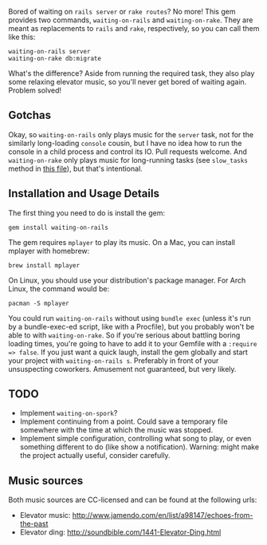 Bored of waiting on `rails server` or `rake routes`? No more! This gem provides two commands, `waiting-on-rails` and `waiting-on-rake`. They are meant as replacements to `rails` and `rake`, respectively, so you can call them like this:

    waiting-on-rails server
    waiting-on-rake db:migrate

What's the difference? Aside from running the required task, they also play some relaxing elevator music, so you'll never get bored of waiting again. Problem solved!

## Gotchas

Okay, so `waiting-on-rails` only plays music for the `server` task, not for the similarly long-loading `console` cousin, but I have no idea how to run the console in a child process and control its IO. Pull requests welcome. And `waiting-on-rake` only plays music for long-running tasks (see `slow_tasks` method in [this file](https://github.com/AndrewRadev/waiting-on-rails/blob/master/lib/waiting_on_rails/rake.rb)), but that's intentional.

## Installation and Usage Details

The first thing you need to do is install the gem:

    gem install waiting-on-rails

The gem requires `mplayer` to play its music. On a Mac, you can install mplayer with homebrew:

    brew install mplayer

On Linux, you should use your distribution's package manager. For Arch Linux, the command would be:

    pacman -S mplayer

You could run `waiting-on-rails` without using `bundle exec` (unless it's run by a bundle-exec-ed script, like with a Procfile), but you probably won't be able to with `waiting-on-rake`. So if you're serious about battling boring loading times, you're going to have to add it to your Gemfile with a `:require => false`. If you just want a quick laugh, install the gem globally and start your project with `waiting-on-rails s`. Preferably in front of your unsuspecting coworkers. Amusement not guaranteed, but very likely.

## TODO

  - Implement `waiting-on-spork`?
  - Implement continuing from a point. Could save a temporary file somewhere with the time at which the music was stopped.
  - Implement simple configuration, controlling what song to play, or even something different to do (like show a notification). Warning: might make the project actually useful, consider carefully.

## Music sources

Both music sources are CC-licensed and can be found at the following urls:

  - Elevator music: http://www.jamendo.com/en/list/a98147/echoes-from-the-past
  - Elevator ding: http://soundbible.com/1441-Elevator-Ding.html
